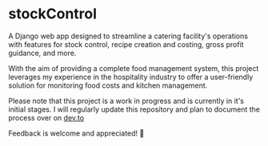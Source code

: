 # stockControl

A Django web app designed to streamline a catering facility's operations with features for stock control, recipe creation and costing, gross profit guidance, and more.

With the aim of providing a complete food management system, this project leverages my experience in the hospitality industry to offer a user-friendly solution for monitoring food costs and kitchen management.

Please note that this project is a work in progress and is currently in it's initial stages. I will regularly update this repository and plan to document the process over on [dev.to](https://dev.to/siwhelan)

Feedback is welcome and appreciated! 👋
